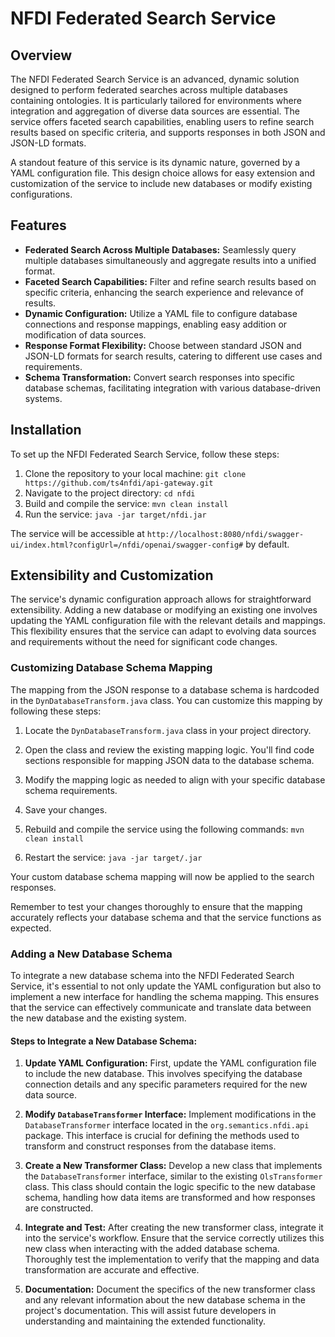 # NFDI Federated Search Service

## Overview

The NFDI Federated Search Service is an advanced, dynamic solution designed to perform federated searches across multiple databases containing ontologies. It is particularly tailored for environments where integration and aggregation of diverse data sources are essential. The service offers faceted search capabilities, enabling users to refine search results based on specific criteria, and supports responses in both JSON and JSON-LD formats.

A standout feature of this service is its dynamic nature, governed by a YAML configuration file. This design choice allows for easy extension and customization of the service to include new databases or modify existing configurations.

## Features

- **Federated Search Across Multiple Databases:** Seamlessly query multiple databases simultaneously and aggregate results into a unified format.
- **Faceted Search Capabilities:** Filter and refine search results based on specific criteria, enhancing the search experience and relevance of results.
- **Dynamic Configuration:** Utilize a YAML file to configure database connections and response mappings, enabling easy addition or modification of data sources.
- **Response Format Flexibility:** Choose between standard JSON and JSON-LD formats for search results, catering to different use cases and requirements.
- **Schema Transformation:** Convert search responses into specific database schemas, facilitating integration with various database-driven systems.

## Installation

To set up the NFDI Federated Search Service, follow these steps:

1. Clone the repository to your local machine:
   `git clone https://github.com/ts4nfdi/api-gateway.git`
2. Navigate to the project directory:
   `cd nfdi`
3. Build and compile the service:
   `mvn clean install`
4. Run the service:
   `java -jar target/nfdi.jar`

The service will be accessible at `http://localhost:8080/nfdi/swagger-ui/index.html?configUrl=/nfdi/openai/swagger-config#` by default.

## Extensibility and Customization

The service's dynamic configuration approach allows for straightforward extensibility. Adding a new database or modifying an existing one involves updating the YAML configuration file with the relevant details and mappings. This flexibility ensures that the service can adapt to evolving data sources and requirements without the need for significant code changes.

### Customizing Database Schema Mapping

The mapping from the JSON response to a database schema is hardcoded in the `DynDatabaseTransform.java` class. You can customize this mapping by following these steps:

1. Locate the `DynDatabaseTransform.java` class in your project directory.

2. Open the class and review the existing mapping logic. You'll find code sections responsible for mapping JSON data to the database schema.

3. Modify the mapping logic as needed to align with your specific database schema requirements.

4. Save your changes.

5. Rebuild and compile the service using the following commands:
   `mvn clean install`

6. Restart the service:
   `java -jar target/.jar`

Your custom database schema mapping will now be applied to the search responses.

Remember to test your changes thoroughly to ensure that the mapping accurately reflects your database schema and that the service functions as expected.

### Adding a New Database Schema

To integrate a new database schema into the NFDI Federated Search Service, it's essential to not only update the YAML configuration but also to implement a new interface for handling the schema mapping. This ensures that the service can effectively communicate and translate data between the new database and the existing system.

#### Steps to Integrate a New Database Schema:

1. **Update YAML Configuration:** First, update the YAML configuration file to include the new database. This involves specifying the database connection details and any specific parameters required for the new data source.

2. **Modify `DatabaseTransformer` Interface:** Implement modifications in the `DatabaseTransformer` interface located in the `org.semantics.nfdi.api` package. This interface is crucial for defining the methods used to transform and construct responses from the database items. 

3. **Create a New Transformer Class:** Develop a new class that implements the `DatabaseTransformer` interface, similar to the existing `OlsTransformer` class. This class should contain the logic specific to the new database schema, handling how data items are transformed and how responses are constructed.

4. **Integrate and Test:** After creating the new transformer class, integrate it into the service's workflow. Ensure that the service correctly utilizes this new class when interacting with the added database schema. Thoroughly test the implementation to verify that the mapping and data transformation are accurate and effective.

5. **Documentation:** Document the specifics of the new transformer class and any relevant information about the new database schema in the project's documentation. This will assist future developers in understanding and maintaining the extended functionality.
